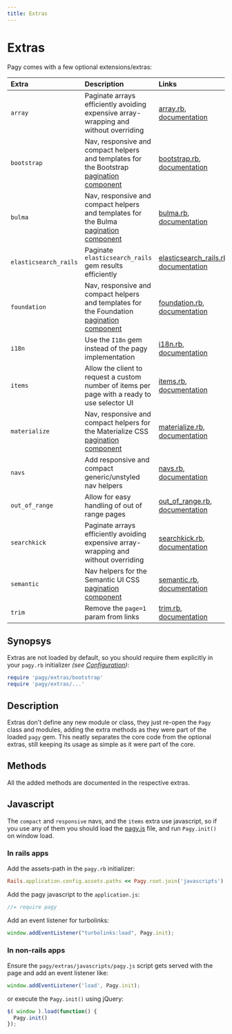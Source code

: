 ```yaml
---
title: Extras
---
```

# Extras

Pagy comes with a few optional extensions/extras:

| Extra                   | Description                                                                                                                                         | Links                                                                                                                                                              |
| :---------------------- | :-------------------------------------------------------------------------------------------------------------------------------------------------- | :----------------------------------------------------------------------------------------------------------------------------------------------------------------- |
| `array`                 | Paginate arrays efficiently avoiding expensive array-wrapping and without overriding                                                                | [array.rb](https://github.com/ddnexus/pagy/blob/master/lib/pagy/extras/array.rb), [documentation](extras/array.md)                                                 |
| `bootstrap`             | Nav, responsive and compact helpers and templates for the Bootstrap [pagination component](https://getbootstrap.com/docs/4.1/components/pagination) | [bootstrap.rb](https://github.com/ddnexus/pagy/blob/master/lib/pagy/extras/bootstrap.rb), [documentation](extras/bootstrap.md)                                     |
| `bulma`                 | Nav, responsive and compact helpers and templates for the Bulma [pagination component](https://bulma.io/documentation/components/pagination)        | [bulma.rb](https://github.com/ddnexus/pagy/blob/master/lib/pagy/extras/bulma.rb), [documentation](extras/bulma.md)                                                 |
| `elasticsearch_rails`   | Paginate `elasticsearch_rails` gem results efficiently                                                                                              | [elasticsearch_rails.rb](https://github.com/ddnexus/pagy/blob/master/lib/pagy/extras/elasticsearch_rails.rb), [documentation](extras/elasticsearch_rails.md)       |
| `foundation`            | Nav, responsive and compact helpers and templates for the Foundation [pagination component](https://foundation.zurb.com/sites/docs/pagination.html) | [foundation.rb](https://github.com/ddnexus/pagy/blob/master/lib/pagy/extras/foundation.rb), [documentation](extras/foundation.md)                                  |
| `i18n`                  | Use the `I18n` gem instead of the pagy implementation                                                                                               | [i18n.rb](https://github.com/ddnexus/pagy/blob/master/lib/pagy/extras/i81n.rb), [documentation](extras/i18n.md)                                                    |
| `items`                 | Allow the client to request a custom number of items per page with a ready to use selector UI                                                       | [items.rb](https://github.com/ddnexus/pagy/blob/master/lib/pagy/extras/items.rb), [documentation](extras/items.md)                                                 |
| `materialize`           | Nav, responsive and compact helpers for the Materialize CSS [pagination component](https://materializecss.com/pagination.html)                      | [materialize.rb](https://github.com/ddnexus/pagy/blob/master/lib/pagy/extras/materialize.rb), [documentation](extras/materialize.md)                               |
| `navs`                  | Add responsive and compact generic/unstyled nav helpers                                                                                             | [navs.rb](https://github.com/ddnexus/pagy/blob/master/lib/pagy/extras/navs.rb), [documentation](extras/navs.md)                                                    |
| `out_of_range`          | Allow for easy handling of out of range pages                                                                                                       | [out_of_range.rb](https://github.com/ddnexus/pagy/blob/master/lib/pagy/extras/out_of_range.rb), [documentation](extras/out_of_range.md)                            |
| `searchkick`            | Paginate arrays efficiently avoiding expensive array-wrapping and without overriding                                                                | [searchkick.rb](https://github.com/ddnexus/pagy/blob/master/lib/pagy/extras/searchkick.rb), [documentation](extras/searchkick.md)                                  |
| `semantic`              | Nav helpers for the Semantic UI CSS [pagination component](https://semantic-ui.com/collections/menu.html)                                           | [semantic.rb](https://github.com/ddnexus/pagy/blob/master/lib/pagy/extras/semantic.rb), [documentation](extras/semantic.md)                                        |
| `trim`                  | Remove the `page=1` param from links                                                                                                                | [trim.rb](https://github.com/ddnexus/pagy/blob/master/lib/pagy/extras/trim.rb), [documentation](extras/trim.md)                                                    |

## Synopsys

Extras are not loaded by default, so you should require them explicitly in your `pagy.rb` initializer _(see [Configuration](how-to.md#global-configuration))_:

```ruby
require 'pagy/extras/bootstrap'
require 'pagy/extras/...'
```

## Description

Extras don't define any new module or class, they just re-open the `Pagy` class and modules, adding the extra methods as they were part of the loaded `pagy` gem. This neatly separates the core code from the optional extras, still keeping its usage as simple as it were part of the core.

## Methods

All the added methods are documented in the respective extras.

## Javascript

The `compact` and `responsive` navs, and the `items` extra use javascript, so if you use any of them you should load the [pagy.js](https://github.com/ddnexus/pagy/blob/master/lib/javascripts/pagy.js) file, and run `Pagy.init()` on window load.

### In rails apps

Add the assets-path in the `pagy.rb` initializer:

```ruby
Rails.application.config.assets.paths << Pagy.root.join('javascripts')
```

Add the pagy javascript to the `application.js`:

```js
//= require pagy
```

Add an event listener for turbolinks:

```js
window.addEventListener("turbolinks:load", Pagy.init);
```

### In non-rails apps

Ensure the `pagy/extras/javascripts/pagy.js` script gets served with the page and add an event listener like:

```js
window.addEventListener('load', Pagy.init);
```

or execute the `Pagy.init()` using jQuery:

```js
$( window ).load(function() {
  Pagy.init()
});
```
